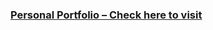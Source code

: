 <h3><a href="https://imransdet.github.io/" target="_blank">Personal Portfolio – Check here to visit</a></h3>
